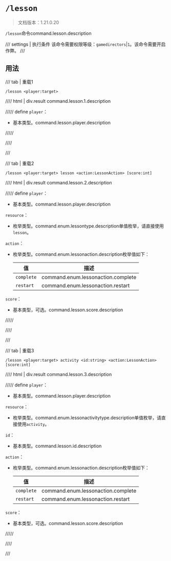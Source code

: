 # `/lesson`

> 文档版本：1.21.0.20

`/lesson`命令command.lesson.description

/// settings | 执行条件
该命令需要权限等级：`gamedirectors`|`1`。该命令需要开启作弊。
///

## 用法

/// tab | 重载1
```mcfunction
/lesson <player:target>
```

//// html | div.result
command.lesson.1.description

///// define
`player`：<!-- md:samp target -->

- 基本类型。command.lesson.player.description


/////

////

///

/// tab | 重载2
```mcfunction
/lesson <player:target> lesson <action:LessonAction> [score:int]
```

//// html | div.result
command.lesson.2.description

///// define
`player`：<!-- md:samp target -->

- 基本类型。command.lesson.player.description

`resource`：<!-- md:samp LessonType -->

- 枚举类型。command.enum.lessontype.description单值枚举，请直接使用`lesson`。

`action`：<!-- md:samp LessonAction -->

- 枚举类型。command.enum.lessonaction.description枚举值如下：

  |值|描述|
  |---|---|
  |`complete`|command.enum.lessonaction.complete|
  |`restart`|command.enum.lessonaction.restart|


`score`：<!-- md:samp int -->

- 基本类型，可选。command.lesson.score.description


/////

////

///

/// tab | 重载3
```mcfunction
/lesson <player:target> activity <id:string> <action:LessonAction> [score:int]
```

//// html | div.result
command.lesson.3.description

///// define
`player`：<!-- md:samp target -->

- 基本类型。command.lesson.player.description

`resource`：<!-- md:samp LessonActivityType -->

- 枚举类型。command.enum.lessonactivitytype.description单值枚举，请直接使用`activity`。

`id`：<!-- md:samp string -->

- 基本类型。command.lesson.id.description

`action`：<!-- md:samp LessonAction -->

- 枚举类型。command.enum.lessonaction.description枚举值如下：

  |值|描述|
  |---|---|
  |`complete`|command.enum.lessonaction.complete|
  |`restart`|command.enum.lessonaction.restart|


`score`：<!-- md:samp int -->

- 基本类型，可选。command.lesson.score.description


/////

////

///
